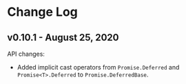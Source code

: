 # Change Log

## v0.10.1 - August 25, 2020

API changes:

- Added implicit cast operators from `Promise.Deferred` and `Promise<T>.Deferred` to `Promise.DeferredBase`.